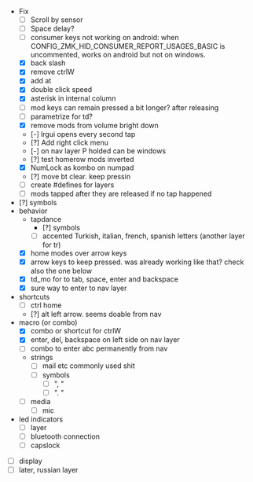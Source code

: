 - Fix
  - [ ] Scroll by sensor
  - [ ] Space delay?
  - [ ] consumer keys not working on android: when CONFIG_ZMK_HID_CONSUMER_REPORT_USAGES_BASIC is uncommented, works on android but not on windows.
  - [x] back slash
  - [x] remove ctrlW
  - [x] add at 
  - [x] double click speed
  - [x] asterisk in internal column
  - [ ] mod keys can remain pressed a bit longer? after releasing
  - [ ] parametrize for td?
  - [x] remove mods from volume bright down
  - [-] lrgui opens every second tap
  - [?] Add right click menu
  - [-] on nav layer P holded can be windows
  - [?] test homerow mods inverted
  - [x] NumLock as kombo on numpad
  - [?] move bt clear. keep pressin
  - [ ] create #defines for layers
  - [ ] mods tapped after they are released if no tap happened
- [?] symbols
- behavior
  - tapdance
    - [?] symbols
    - [ ] accented Turkish, italian, french, spanish letters (another layer for tr)
  - [x] home modes over arrow keys
  - [x] arrow keys to keep pressed. was already working like that? check also the one below
  - [x] td_mo for to tab, space, enter and backspace 
  - [x] sure way to enter to nav layer
- shortcuts
  - [ ] ctrl home 
  - [?] alt left arrow. seems doable from nav
- macro (or combo)
  -  [x] combo or shortcut for ctrlW
  -  [x] enter, del, backspace on left side on nav layer
  - [ ] combo to enter abc permanently from nav
  - strings
    - [ ] mail etc commonly used shit
    - [ ] symbols
      - [ ] ", " 
      - [ ] ". " 
  - [ ] media
    - [ ] mic
- led indicators
  - [ ] layer
  - [ ] bluetooth connection
  - [ ] capslock

- [ ] display
- [ ] later, russian layer